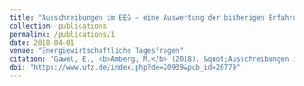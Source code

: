 ```yaml
---
title: "Ausschreibungen im EEG – eine Auswertung der bisherigen Erfahrungen"
collection: publications
permalink: /publications/1
date: 2018-04-01
venue: "Energiewirtschaftliche Tagesfragen"
citation: "Gawel, E., <b>Amberg, M.</b> (2018). &quot;Ausschreibungen im EEG – eine Auswertung der bisherigen Erfahrungen.&quot; <i>Energiewirtschaftliche Tagesfragen</i>. 68 (7/8), 24 - 30."
doi: "https://www.ufz.de/index.php?de=20939&pub_id=20779"
---
```

